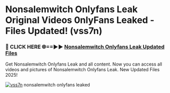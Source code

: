 # Nonsalemwitch Onlyfans Leak Original Videos 0nlyFans Leaked - Files Updated! (vss7n)

<h3>🔴 CLICK HERE 🌐==►► <a href="https://tinyurl.com/x26r9saj" rel="nofollow">Nonsalemwitch Onlyfans Leak Updated Files</a></h3>

Get Nonsalemwitch Onlyfans Leak and all content. Now you can access all videos and pictures of Nonsalemwitch Onlyfans Leak. New Updated Files 2025!

[![vss7n](https://i.imgur.com/LkgZPqh.gif)](https://tinyurl.com/x26r9saj)
nonsalemwitch onlyfans leaked